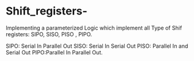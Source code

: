# Shift_registers-
Implementing a parameterized Logic which implement all Type of Shif registers: SIPO, SISO, PISO , PIPO.

SIPO: Serial In Parallel Out
SISO: Serial In Serial Out
PISO: Parallel In and Serial Out
PIPO:Parallel In Parallel Out.
